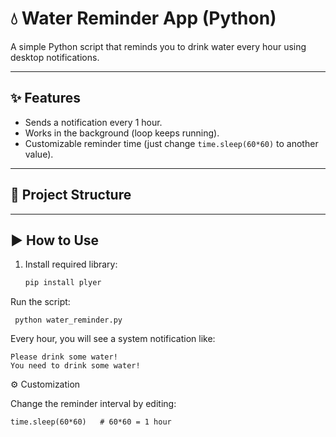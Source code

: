 # 💧 Water Reminder App (Python)

A simple Python script that reminds you to drink water every hour using desktop notifications.

---

## ✨ Features
- Sends a notification every 1 hour.
- Works in the background (loop keeps running).
- Customizable reminder time (just change `time.sleep(60*60)` to another value).

---

## 📂 Project Structure
---

## ▶️ How to Use
1. Install required library:
   ```bash
   pip install plyer

Run the script:
    
     python water_reminder.py
  Every hour, you will see a system notification like:
  
    Please drink some water!
    You need to drink some water!

  ⚙️ Customization

Change the reminder interval by editing:

    time.sleep(60*60)   # 60*60 = 1 hour
